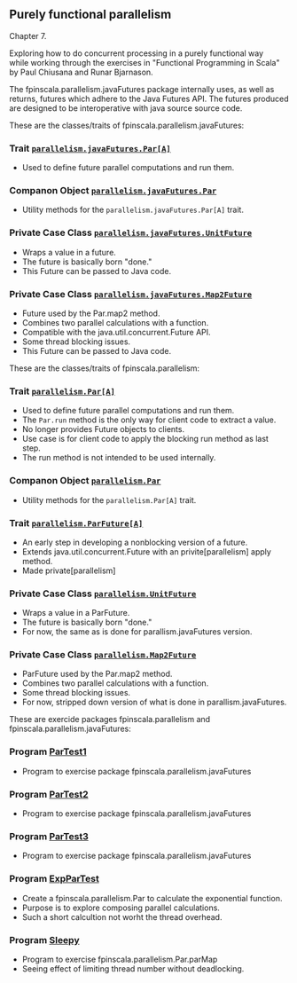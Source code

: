 ## Purely functional parallelism

Chapter 7.

Exploring how to do concurrent processing in a purely functional way<br>
while working through the exercises in "Functional Programming in Scala"<br>
by Paul Chiusana and Runar Bjarnason.

The fpinscala.parallelism.javaFutures package internally uses, as well as<br>
returns, futures which adhere to the Java Futures API.  The futures produced<br>
are designed to be interoperative with java source source code.

These are the classes/traits of fpinscala.parallelism.javaFutures:

### Trait [`parallelism.javaFutures.Par[A]`](https://github.com/grscheller/scheller-linux-archive/blob/master/fpinscala/src/main/scala/fpinscala/parallelism/ParallelismJavaFutures.scala#L29-L108)
* Used to define future parallel computations and run them.

### Companon Object [`parallelism.javaFutures.Par`](https://github.com/grscheller/scheller-linux-archive/blob/master/fpinscala/src/main/scala/fpinscala/parallelism/ParallelismJavaFutures.scala#L110-L217)
* Utility methods for the `parallelism.javaFutures.Par[A]` trait.

### Private Case Class [`parallelism.javaFutures.UnitFuture`](https://github.com/grscheller/scheller-linux-archive/blob/master/fpinscala/src/main/scala/fpinscala/parallelism/ParallelismJavaFutures.scala#L219-L231)
* Wraps a value in a future.
* The future is basically born "done."
* This Future can be passed to Java code.

### Private Case Class [`parallelism.javaFutures.Map2Future`](https://github.com/grscheller/scheller-linux-archive/blob/master/fpinscala/src/main/scala/fpinscala/parallelism/ParallelismJavaFutures.scala#L233-L394)
* Future used by the Par.map2 method.
* Combines two parallel calculations with a function.
* Compatible with the java.util.concurrent.Future API.
* Some thread blocking issues.
* This Future can be passed to Java code.

These are the classes/traits of fpinscala.parallelism:

### Trait [`parallelism.Par[A]`](https://github.com/grscheller/scheller-linux-archive/blob/master/fpinscala/src/main/scala/fpinscala/parallelism/Parallelism.scala#L18-L81)
* Used to define future parallel computations and run them.
* The `Par.run` method is the only way for client code to extract a value.
* No longer provides Future objects to clients.
* Use case is for client code to apply the blocking run method as last step.
* The run method is not intended to be used internally.

### Companon Object [`parallelism.Par`](https://github.com/grscheller/scheller-linux-archive/blob/master/fpinscala/src/main/scala/fpinscala/parallelism/Parallelism.scala#L83-L182)
* Utility methods for the `parallelism.Par[A]` trait.

### Trait [`parallelism.ParFuture[A]`](https://github.com/grscheller/scheller-linux-archive/blob/master/fpinscala/src/main/scala/fpinscala/parallelism/Parallelism.scala#L185-L191)
* An early step in developing a nonblocking version of a future.
* Extends java.util.concurrent.Future with an privite[parallelism] apply method.
* Made private[parallelism]

### Private Case Class [`parallelism.UnitFuture`](https://github.com/grscheller/scheller-linux-archive/blob/master/fpinscala/src/main/scala/fpinscala/parallelism/Parallelism.scala#L193-L204)
* Wraps a value in a ParFuture.
* The future is basically born "done."
* For now, the same as is done for parallism.javaFutures version.

### Private Case Class [`parallelism.Map2Future`](https://github.com/grscheller/scheller-linux-archive/blob/master/fpinscala/src/main/scala/fpinscala/parallelism/Parallelism.scala#L206-L232)
* ParFuture used by the Par.map2 method.
* Combines two parallel calculations with a function.
* Some thread blocking issues.
* For now, stripped down version of what is done in parallism.javaFutures.

These are exercide packages fpinscala.parallelism and
fpinscala.parallelism.javaFutures:

### Program [ParTest1](exerciseCode/ParTest1.scala)
* Program to exercise package fpinscala.parallelism.javaFutures

### Program [ParTest2](exerciseCode/ParTest2.scala)
* Program to exercise package fpinscala.parallelism.javaFutures

### Program [ParTest3](exerciseCode/ParTest3.scala)
* Program to exercise package fpinscala.parallelism.javaFutures

### Program [ExpParTest](exerciseCode/ExpParTest.scala)
* Create a fpinscala.parallelism.Par to calculate the exponential function.
* Purpose is to explore composing parallel calculations.
* Such a short calcultion not worht the thread overhead.

### Program [Sleepy](exerciseCode/Sleepy.scala)
* Program to exercise fpinscala.parallelism.Par.parMap
* Seeing effect of limiting thread number without deadlocking.
